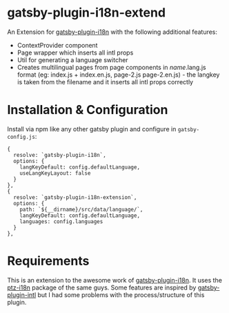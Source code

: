 # gatsby-plugin-i18n-extend

An Extension for [gatsby-plugin-i18n](https://github.com/angeloocana/gatsby-plugin-i18n) with the following additional features: 
- ContextProvider component
- Page wrapper which inserts all intl props
- Util for generating a language switcher
- Creates multilingual pages from page components in $name.$lang.js format (eg: index.js + index.en.js, page-2.js page-2.en.js) - the langkey is taken from the filename and it inserts all intl props correctly

# Installation & Configuration
Install via npm like any other gatsby plugin and configure in `gatsby-config.js`:

```
{
  resolve: `gatsby-plugin-i18n`,
  options: {
    langKeyDefault: config.defaultLanguage,
    useLangKeyLayout: false
  }
},
{
  resolve: `gatsby-plugin-i18n-extension`,
  options: {
    path: `${__dirname}/src/data/language/`,
    langKeyDefault: config.defaultLanguage,
    languages: config.languages
  }
},
```

# Requirements
This is an extension to the awesome work of [gatsby-plugin-i18n](https://github.com/angeloocana/gatsby-plugin-i18n). It uses the [ptz-i18n](https://github.com/angeloocana/gatsby-plugin-i18n/tree/master/packages/ptz-i18n) package of the same guys. Some features are inspired by [gatsby-plugin-intl](https://github.com/wiziple/gatsby-plugin-intl) but I had some problems with the process/structure of this plugin.